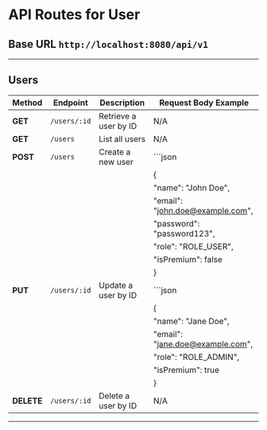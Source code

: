 
# API Routes for User

## Base URL `http://localhost:8080/api/v1`

---

## Users
| Method   | Endpoint       | Description                            | Request Body Example             |
|----------|----------------|----------------------------------------|----------------------------------|
| **GET**  | `/users/:id`   | Retrieve a user by ID                  | N/A                              |
| **GET**  | `/users`       | List all users                         | N/A                              |
| **POST** | `/users`       | Create a new user                      | ```json                          |
|          |                |                                        | {                                |
|          |                |                                        | "name": "John Doe",              |
|          |                |                                        | "email": "john.doe@example.com", |
|          |                |                                        | "password": "password123",       |
|          |                |                                        | "role": "ROLE_USER",             |
|          |                |                                        | "isPremium": false               |
|          |                |                                        | }                                |
| **PUT**  | `/users/:id`   | Update a user by ID                    | ```json                          |
|          |                |                                        | {                                |
|          |                |                                        | "name": "Jane Doe",              |
|          |                |                                        | "email": "jane.doe@example.com", |
|          |                |                                        | "role": "ROLE_ADMIN",            |
|          |                |                                        | "isPremium": true                |
|          |                |                                        | }                                |
| **DELETE**| `/users/:id`   | Delete a user by ID                    | N/A                              |

---